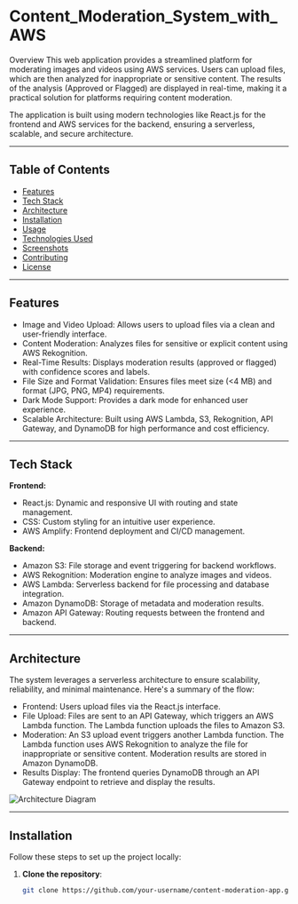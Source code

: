 # Content_Moderation_System_with_AWS

Overview
This web application provides a streamlined platform for moderating images and videos using AWS services. Users can upload files, which are then analyzed for inappropriate or sensitive content. The results of the analysis (Approved or Flagged) are displayed in real-time, making it a practical solution for platforms requiring content moderation.

The application is built using modern technologies like React.js for the frontend and AWS services for the backend, ensuring a serverless, scalable, and secure architecture.

---

## Table of Contents
- [Features](#features)
- [Tech Stack](#Tech-stack)
- [Architecture](#architecture)
- [Installation](#installation)
- [Usage](#usage)
- [Technologies Used](#technologies-used)
- [Screenshots](#screenshots)
- [Contributing](#contributing)
- [License](#license)

---

## Features
- Image and Video Upload: Allows users to upload files via a clean and user-friendly interface.
- Content Moderation: Analyzes files for sensitive or explicit content using AWS Rekognition.
- Real-Time Results: Displays moderation results (approved or flagged) with confidence scores and labels.
- File Size and Format Validation: Ensures files meet size (<4 MB) and format (JPG, PNG, MP4) requirements.
- Dark Mode Support: Provides a dark mode for enhanced user experience.
- Scalable Architecture: Built using AWS Lambda, S3, Rekognition, API Gateway, and DynamoDB for high performance and cost efficiency.

---

## Tech Stack
**Frontend:**
- React.js: Dynamic and responsive UI with routing and state management.
- CSS: Custom styling for an intuitive user experience.
- AWS Amplify: Frontend deployment and CI/CD management.
  
**Backend:**
- Amazon S3: File storage and event triggering for backend workflows.
- AWS Rekognition: Moderation engine to analyze images and videos.
- AWS Lambda: Serverless backend for file processing and database integration.
- Amazon DynamoDB: Storage of metadata and moderation results.
- Amazon API Gateway: Routing requests between the frontend and backend.

---

## Architecture

The system leverages a serverless architecture to ensure scalability, reliability, and minimal maintenance. Here's a summary of the flow:

- Frontend: Users upload files via the React.js interface.
- File Upload:
Files are sent to an API Gateway, which triggers an AWS Lambda function.
The Lambda function uploads the files to Amazon S3.
- Moderation:
An S3 upload event triggers another Lambda function.
The Lambda function uses AWS Rekognition to analyze the file for inappropriate or sensitive content.
Moderation results are stored in Amazon DynamoDB.
- Results Display:
The frontend queries DynamoDB through an API Gateway endpoint to retrieve and display the results.

![Architecture Diagram](docs/architecture-diagram.png)

---

## Installation

Follow these steps to set up the project locally:

1. **Clone the repository**:
   ```bash
   git clone https://github.com/your-username/content-moderation-app.git
